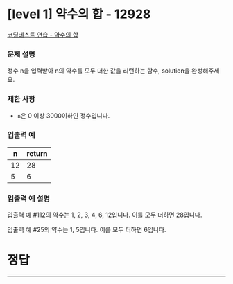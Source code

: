 # [level 1] 약수의 합 - 12928

[코딩테스트 연습 - 약수의 합](https://school.programmers.co.kr/learn/courses/30/lessons/12928)

### **문제 설명**

정수 n을 입력받아 n의 약수를 모두 더한 값을 리턴하는 함수, solution을 완성해주세요.

### 제한 사항

- `n`은 0 이상 3000이하인 정수입니다.

### 입출력 예

| n | return |
| --- | --- |
| 12 | 28 |
| 5 | 6 |

### 입출력 예 설명

입출력 예 #112의 약수는 1, 2, 3, 4, 6, 12입니다. 이를 모두 더하면 28입니다.

입출력 예 #25의 약수는 1, 5입니다. 이를 모두 더하면 6입니다.

# 정답

---

```kotlin

```